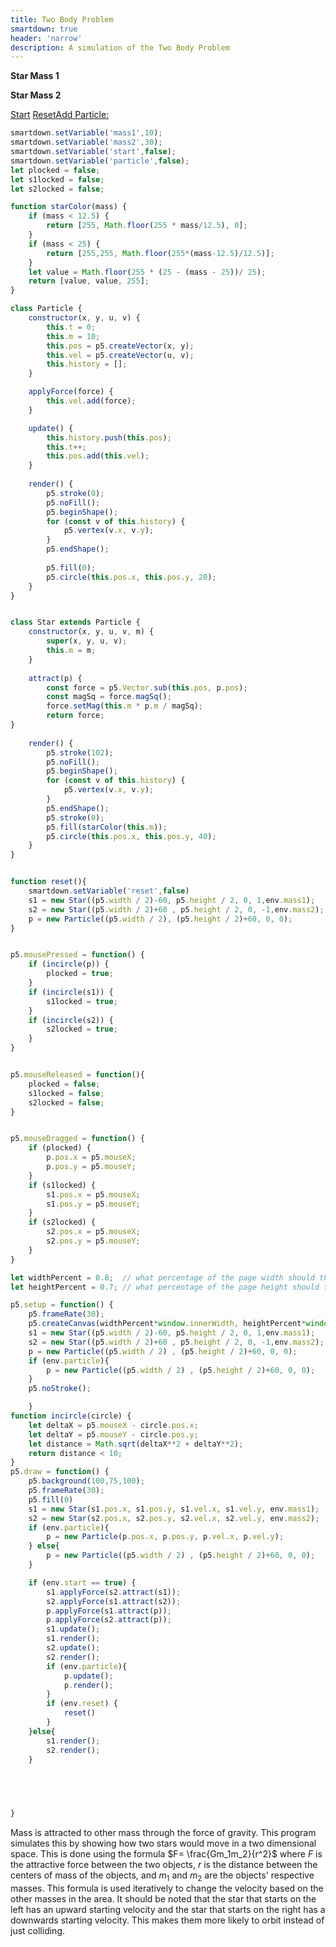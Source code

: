 ```yaml
---
title: Two Body Problem
smartdown: true
header: 'narrow'
description: A simulation of the Two Body Problem
---
```


**Star Mass 1** [](:?mass1|number) [](:-mass1/1/50/1)

**Star Mass 2** [](:?mass2|number) [](:-mass2/1/50/1)

[Start](:=start=true) [Reset](:=reset=true)[Add Particle:](:Xparticle)

```javascript /p5js/autoplay
smartdown.setVariable('mass1',10);
smartdown.setVariable('mass2',30);
smartdown.setVariable('start',false);
smartdown.setVariable('particle',false);
let plocked = false;
let s1locked = false;
let s2locked = false;

function starColor(mass) {
    if (mass < 12.5) {
        return [255, Math.floor(255 * mass/12.5), 0];
    }
    if (mass < 25) {
        return [255,255, Math.floor(255*(mass-12.5)/12.5)];
    } 
    let value = Math.floor(255 * (25 - (mass - 25))/ 25);
    return [value, value, 255];
}

class Particle {
    constructor(x, y, u, v) {
        this.t = 0;
        this.m = 10;
        this.pos = p5.createVector(x, y);
        this.vel = p5.createVector(u, v);
        this.history = [];
    }

    applyForce(force) {
        this.vel.add(force);
    }

    update() {
        this.history.push(this.pos);
        this.t++;
        this.pos.add(this.vel);
    }
  
    render() {
        p5.stroke(0);
        p5.noFill();
        p5.beginShape();
        for (const v of this.history) {
            p5.vertex(v.x, v.y);
        }
        p5.endShape();
    
        p5.fill(0);
        p5.circle(this.pos.x, this.pos.y, 20);
    }
} 


class Star extends Particle {
    constructor(x, y, u, v, m) {
        super(x, y, u, v);
        this.m = m;
    }
  
    attract(p) {
        const force = p5.Vector.sub(this.pos, p.pos);
        const magSq = force.magSq();
        force.setMag(this.m * p.m / magSq);
        return force;
}
  
    render() {
        p5.stroke(102);
        p5.noFill();
        p5.beginShape();
        for (const v of this.history) {
            p5.vertex(v.x, v.y);
        }
        p5.endShape();
        p5.stroke(0);
        p5.fill(starColor(this.m));
        p5.circle(this.pos.x, this.pos.y, 40);
    }
}


function reset(){
    smartdown.setVariable('reset',false)
    s1 = new Star((p5.width / 2)-60, p5.height / 2, 0, 1,env.mass1);
    s2 = new Star((p5.width / 2)+60 , p5.height / 2, 0, -1,env.mass2);
    p = new Particle((p5.width / 2), (p5.height / 2)+60, 0, 0);
}


p5.mousePressed = function() {
    if (incircle(p)) {
        plocked = true;
    } 
    if (incircle(s1)) {
        s1locked = true;
    }
    if (incircle(s2)) {
        s2locked = true;
    }
}


p5.mouseReleased = function(){
    plocked = false;
    s1locked = false;
    s2locked = false;
}


p5.mouseDragged = function() {
    if (plocked) {
        p.pos.x = p5.mouseX;
        p.pos.y = p5.mouseY;
    }
    if (s1locked) {
        s1.pos.x = p5.mouseX;
        s1.pos.y = p5.mouseY;
    }
    if (s2locked) {
        s2.pos.x = p5.mouseX;
        s2.pos.y = p5.mouseY;
    }
}

let widthPercent = 0.8;  // what percentage of the page width should the app get
let heightPercent = 0.7; // what percentage of the page height should the app get

p5.setup = function() {
    p5.frameRate(30);
    p5.createCanvas(widthPercent*window.innerWidth, heightPercent*window.innerHeight);
    s1 = new Star((p5.width / 2)-60, p5.height / 2, 0, 1,env.mass1);
    s2 = new Star((p5.width / 2)+60 , p5.height / 2, 0, -1,env.mass2);
    p = new Particle((p5.width / 2) , (p5.height / 2)+60, 0, 0);
    if (env.particle){
        p = new Particle((p5.width / 2) , (p5.height / 2)+60, 0, 0);
    }   
    p5.noStroke();

    }
function incircle(circle) {
    let deltaX = p5.mouseX - circle.pos.x;
    let deltaY = p5.mouseY - circle.pos.y;
    let distance = Math.sqrt(deltaX**2 + deltaY**2);
    return distance < 10;
}
p5.draw = function() {
    p5.background(100,75,100);
    p5.frameRate(30);
    p5.fill(0)
    s1 = new Star(s1.pos.x, s1.pos.y, s1.vel.x, s1.vel.y, env.mass1);
    s2 = new Star(s2.pos.x, s2.pos.y, s2.vel.x, s2.vel.y, env.mass2);
    if (env.particle){
        p = new Particle(p.pos.x, p.pos.y, p.vel.x, p.vel.y);
    } else{
        p = new Particle((p5.width / 2) , (p5.height / 2)+60, 0, 0);
    }

    if (env.start == true) {
        s1.applyForce(s2.attract(s1));
        s2.applyForce(s1.attract(s2));
        p.applyForce(s1.attract(p));
        p.applyForce(s2.attract(p));
        s1.update();
        s1.render();
        s2.update();
        s2.render();
        if (env.particle){
            p.update();
            p.render();
        }
        if (env.reset) {
            reset()
        }
    }else{
        s1.render();
        s2.render();
    }
    
        



}
```
Mass is attracted to other mass through the force of gravity. This program simulates this by showing how two stars would move in a two dimensional space. This is done using the formula $F= \frac{Gm_1m_2}{r^2}$ where $F$ is the attractive force between the two objects, $r$ is the distance between the centers of mass of the objects, and $m_1$ and $m_2$ are the objects' respective masses. This formula is used iteratively to change the velocity based on the other masses in the area. 
It should be noted that the star that starts on the left has an upward starting velocity and the star that starts on the right has a downwards starting velocity. This makes them more likely to orbit instead of just colliding. 

